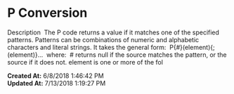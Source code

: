 # P Conversion

Description  The P code returns a value if it matches one of the specified patterns. Patterns can be combinations of numeric and alphabetic characters and literal strings. It takes the general form:  P{#}(element){;(element)}...  where:  # returns null if the source matches the pattern, or the source if it does not. element is one or more of the fol  

**Created At:** 6/8/2018 1:46:42 PM  
**Updated At:** 7/13/2018 1:19:27 PM  

